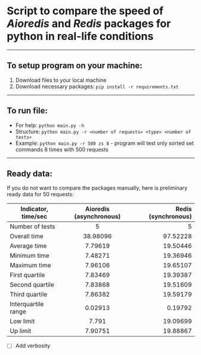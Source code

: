 # Script to compare the speed of **_Aioredis_** and **_Redis_** packages for python in real-life conditions

---

## To setup program on your machine:

1. Download files to your local machine
2. Download necessary packages: `pip install -r requirements.txt`

---

## To run file:

- For help: `python main.py -h`
- Structure: `python main.py -r <number of requests> <type> <number of tests>`
- Example: `python main.py -r 500 zs 8` - program will test only sorted set commands 8 times with 500 requests

---

## Ready data:

If you do not want to compare the packages manually, here is preliminary ready data for 50 requests:

| Indicator, time/sec | Aioredis (asynchronous) | Redis (synchronous) |
| ------------------- | :---------------------: | ------------------: |
| Number of tests     |            5            |                   5 |
| Overall time        |        38.98096         |            97.52228 |
| Average time        |         7.79619         |            19.50446 |
| Minimum time        |         7.48271         |            19.36946 |
| Maximum time        |         7.96106         |            19.65107 |
| First quartile      |         7.83469         |            19.39387 |
| Second quartile     |         7.83868         |            19.51609 |
| Third quartile      |         7.86382         |            19.59179 |
| Interquartile range |         0.02913         |             0.19792 |
| Low limit           |          7.791          |            19.09699 |
| Up limit            |         7.90751         |            19.88867 |

- [ ] Add verbosity
